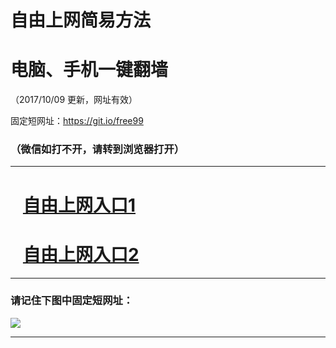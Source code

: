 ﻿# 自由上网简易方法

# 电脑、手机一键翻墙

（2017/10/09 更新，网址有效）

固定短网址：https://git.io/free99

### （微信如打不开，请转到浏览器打开）


***





# &nbsp;&nbsp; <a href="http://ft155336995.fwq-tz-1001.info/fwqtz01.html?t=100900129845 " target="_blank">自由上网入口1</a>
# &nbsp;&nbsp; <a href="http://ft65882174.fwq-tz-1002.info/fwqtz02.html?t=10090019390 " target="_blank">自由上网入口2</a>
***

### 请记住下图中固定短网址：

<img src="https://s3-us-west-2.amazonaws.com/fwq-1001/yjfq-20170905okok.png" /> 


***

